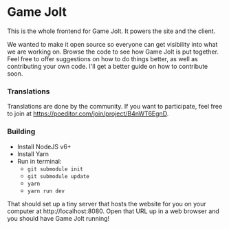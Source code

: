 # Game Jolt

This is the whole frontend for Game Jolt. It powers the site and the client.

We wanted to make it open source so everyone can get visibility into what we are working on. Browse the code to see how Game Jolt is put together. Feel free to offer suggestions on how to do things better, as well as contributing your own code. I'll get a better guide on how to contribute soon.

### Translations

Translations are done by the community. If you want to participate, feel free to join at https://poeditor.com/join/project/B4nWT6EgnD.

### Building

- Install NodeJS v6+
- Install Yarn
- Run in terminal:
	- `git submodule init`
	- `git submodule update`
	- `yarn`
	- `yarn run dev`

That should set up a tiny server that hosts the website for you on your computer at http://localhost:8080. Open that URL up in a web browser and you should have Game Jolt running!
